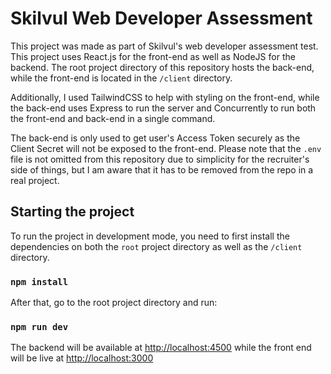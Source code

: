 # Skilvul Web Developer Assessment

This project was made as part of Skilvul's web developer assessment test. This project uses React.js for the front-end as well as NodeJS for the backend. The root project directory of this repository hosts the back-end, while the front-end is located in the `/client` directory.

Additionally, I used TailwindCSS to help with styling on the front-end, while the back-end uses Express to run the server and Concurrently to run both the front-end and back-end in a single command.

The back-end is only used to get user's Access Token securely as the Client Secret will not be exposed to the front-end. Please note that the `.env` file is not omitted from this repository due to simplicity for the recruiter's side of things, but I am aware that it has to be removed from the repo in a real project.

## Starting the project

To run the project in development mode, you need to first install the dependencies on both the `root` project directory as well as the `/client` directory.

### `npm install`

After that, go to the root project directory and run:

### `npm run dev`

The backend will be available at [http://localhost:4500](http://localhost:4500) while the front end will be live at [http://localhost:3000](http://localhost:3000)
